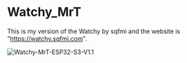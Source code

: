 # Watchy_MrT
This is my version of the Watchy by sqfmi and the website is "https://watchy.sqfmi.com".

<img src="https://github.com/MrT-Stephens/Watchy_MrT/blob/main/Watchy-MrT-ESP32-S3-V1.1/Watchy-MrT-ESP32-S3-V1.pdf" title="Watchy-MrT-ESP32-S3-V1.1">

